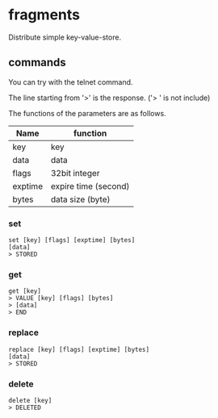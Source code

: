 # fragments

Distribute simple key-value-store.

## commands

You can try with the telnet command.

The line starting from '>' is the response.
('> ' is not include)

The functions of the parameters are as follows.

| Name    | function             |
|---------|----------------------|
| key     | key                  |
| data    | data                 |
| flags   | 32bit integer        |
| exptime | expire time (second) |
| bytes   | data size (byte)     |

### set

```
set [key] [flags] [exptime] [bytes]
[data]
> STORED
```

### get

```
get [key]
> VALUE [key] [flags] [bytes]
> [data]
> END
```

### replace

```
replace [key] [flags] [exptime] [bytes]
[data]
> STORED
```

### delete

```
delete [key]
> DELETED
```

